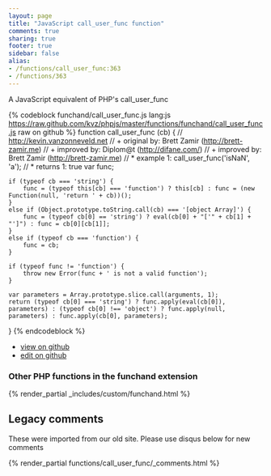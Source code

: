 ```yaml
---
layout: page
title: "JavaScript call_user_func function"
comments: true
sharing: true
footer: true
sidebar: false
alias:
- /functions/call_user_func:363
- /functions/363
---
```

<!-- Generated by Rakefile:build -->
A JavaScript equivalent of PHP's call_user_func

{% codeblock funchand/call_user_func.js lang:js https://raw.github.com/kvz/phpjs/master/functions/funchand/call_user_func.js raw on github %}
function call_user_func (cb) {
    // http://kevin.vanzonneveld.net
    // +   original by: Brett Zamir (http://brett-zamir.me)
    // +   improved by: Diplom@t (http://difane.com/)
    // +   improved by: Brett Zamir (http://brett-zamir.me)
    // *     example 1: call_user_func('isNaN', 'a');
    // *     returns 1: true
    var func;

    if (typeof cb === 'string') {
        func = (typeof this[cb] === 'function') ? this[cb] : func = (new Function(null, 'return ' + cb))();
    }
    else if (Object.prototype.toString.call(cb) === '[object Array]') {
        func = (typeof cb[0] == 'string') ? eval(cb[0] + "['" + cb[1] + "']") : func = cb[0][cb[1]];
    }
    else if (typeof cb === 'function') {
        func = cb;
    }

    if (typeof func != 'function') {
        throw new Error(func + ' is not a valid function');
    }

    var parameters = Array.prototype.slice.call(arguments, 1);
    return (typeof cb[0] === 'string') ? func.apply(eval(cb[0]), parameters) : (typeof cb[0] !== 'object') ? func.apply(null, parameters) : func.apply(cb[0], parameters);
}
{% endcodeblock %}

 - [view on github](https://github.com/kvz/phpjs/blob/master/functions/funchand/call_user_func.js)
 - [edit on github](https://github.com/kvz/phpjs/edit/master/functions/funchand/call_user_func.js)

### Other PHP functions in the funchand extension
{% render_partial _includes/custom/funchand.html %}
## Legacy comments
These were imported from our old site. Please use disqus below for new comments
<div style="overflow-y: scroll; max-height: 500px;">
{% render_partial functions/call_user_func/_comments.html %}
</div>
